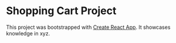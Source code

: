 # Shopping Cart Project

This project was bootstrapped with [Create React App](https://github.com/facebook/create-react-app). It showcases knowledge in xyz.
